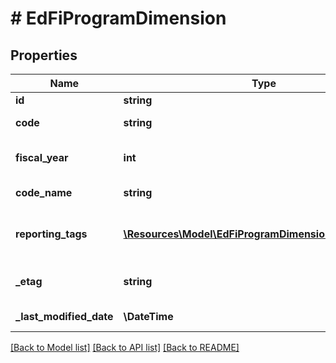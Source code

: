 # # EdFiProgramDimension

## Properties

Name | Type | Description | Notes
------------ | ------------- | ------------- | -------------
**id** | **string** |  | [optional]
**code** | **string** | The code representation of the account program dimension. |
**fiscal_year** | **int** | The fiscal year for which the account program dimension is valid. |
**code_name** | **string** | A description of the account program dimension. | [optional]
**reporting_tags** | [**\Resources\Model\EdFiProgramDimensionReportingTag[]**](EdFiProgramDimensionReportingTag.md) | An unordered collection of programDimensionReportingTags. Optional tag for accountability reporting. | [optional]
**_etag** | **string** | A unique system-generated value that identifies the version of the resource. | [optional]
**_last_modified_date** | **\DateTime** | The date and time the resource was last modified. | [optional]

[[Back to Model list]](../../README.md#models) [[Back to API list]](../../README.md#endpoints) [[Back to README]](../../README.md)
